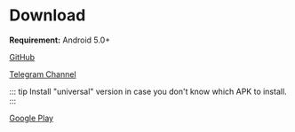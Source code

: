 # Download

**Requirement:** Android 5.0+

[GitHub](https://github.com/tehcneko/nekogram-files/releases)

[Telegram Channel](https://t.me/NekogramAPKs)

::: tip
Install "universal" version in case you don't know which APK to install.
:::

[Google Play](https://play.google.com/store/apps/details?id=tw.nekomimi.nekogram)
